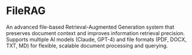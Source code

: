 # FileRAG
An advanced file-based Retrieval-Augmented Generation system that preserves document context and improves information retrieval precision. Supports multiple AI models (Claude, GPT-4) and file formats (PDF, DOCX, TXT, MD) for flexible, scalable document processing and querying.
